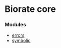# Biorate core

### Modules

* [errors](https://github.com/biorate/core/tree/master/packages/@biorate/errors)
* [symbolic](https://github.com/biorate/core/tree/master/packages/@biorate/symbolic)
